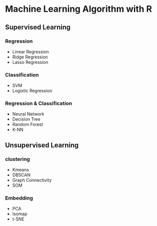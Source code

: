 # Machine Learning Algorithm with R

## Supervised Learning

### Regression

- Linear Regression
- Ridge Regression
- Lasso Regression

### Classification

- SVM
- Logistic Regression

### Regression & Classification

- Neural Network
- Decision Tree
- Random Forest
- K-NN

## Unsupervised Learning

### clustering

- Kmeans
- DBSCAN
- Graph Connectivity
- SOM

### Embedding
- PCA
- Isomap
- t-SNE
